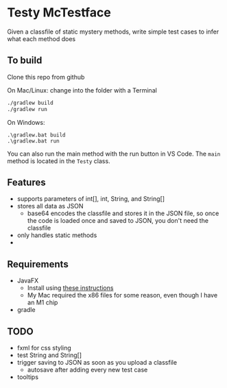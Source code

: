 Testy McTestface
===
Given a classfile of static mystery methods, write simple test cases to infer what each method does

## To build

Clone this repo from github

On Mac/Linux:
change into the folder with a Terminal

```bash
./gradlew build
./gradlew run
```

On Windows:

```command
.\gradlew.bat build
.\gradlew.bat run
```

You can also run the main method with the run button in VS Code. The `main` method is located in the `Testy` class.

Features
----
* supports parameters of int[], int, String, and String[]
* stores all data as JSON
    * base64 encodes the classfile and stores it in the JSON file, so once the code is loaded once and saved to JSON, you don't need the classfile
* only handles static methods
* 

Requirements
----
* JavaFX
    * Install using [these instructions](https://openjfx.io/openjfx-docs/#gradle)
    * My Mac required the x86 files for some reason, even though I have an M1 chip
* gradle
    
TODO
---
* fxml for css styling
* test String and String[]
* trigger saving to JSON as soon as you upload a classfile
	* autosave after adding every new test case
* tooltips
